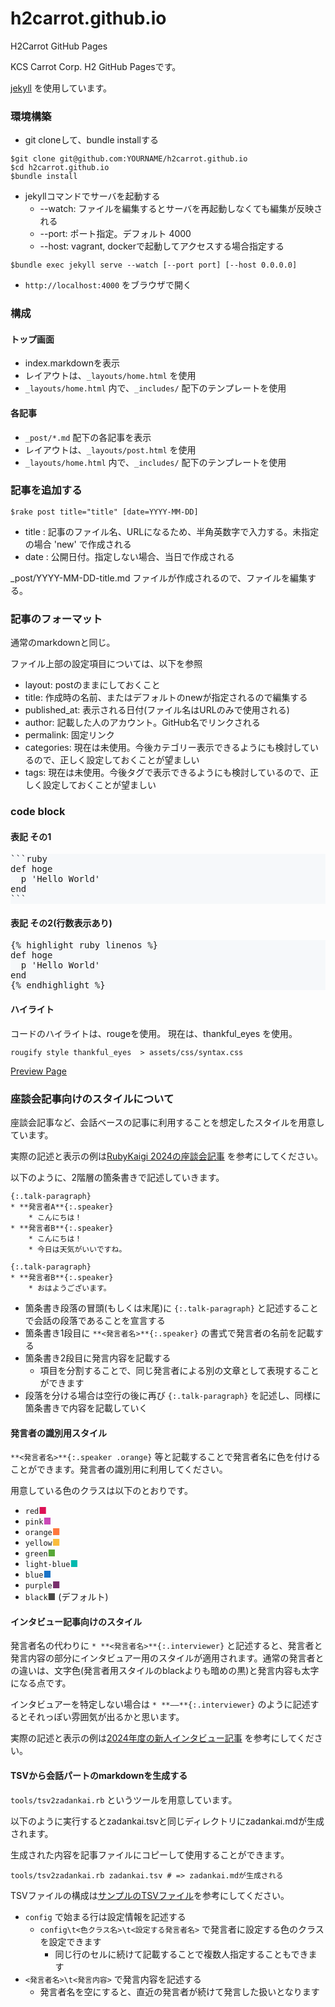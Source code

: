# h2carrot.github.io
H2Carrot GitHub Pages

KCS Carrot Corp. H2 GitHub Pagesです。

[jekyll](http://jekyllrb-ja.github.io/) を使用しています。

### 環境構築

* git cloneして、bundle installする
```
$git clone git@github.com:YOURNAME/h2carrot.github.io
$cd h2carrot.github.io
$bundle install
```
* jekyllコマンドでサーバを起動する
  * --watch: ファイルを編集するとサーバを再起動しなくても編集が反映される
  * --port: ポート指定。デフォルト 4000
  * --host: vagrant, dockerで起動してアクセスする場合指定する
```
$bundle exec jekyll serve --watch [--port port] [--host 0.0.0.0]
```
* `http://localhost:4000` をブラウザで開く

### 構成

#### トップ画面

* index.markdownを表示
* レイアウトは、`_layouts/home.html` を使用
* `_layouts/home.html` 内で、`_includes/` 配下のテンプレートを使用

#### 各記事

* `_post/*.md` 配下の各記事を表示
* レイアウトは、`_layouts/post.html` を使用
* `_layouts/home.html` 内で、`_includes/` 配下のテンプレートを使用

### 記事を追加する

```
$rake post title="title" [date=YYYY-MM-DD]
```
* title : 記事のファイル名、URLになるため、半角英数字で入力する。未指定の場合 'new' で作成される
* date : 公開日付。指定しない場合、当日で作成される

_post/YYYY-MM-DD-title.md ファイルが作成されるので、ファイルを編集する。

### 記事のフォーマット

通常のmarkdownと同じ。

ファイル上部の設定項目については、以下を参照

* layout: postのままにしておくこと
* title: 作成時の名前、またはデフォルトのnewが指定されるので編集する
* published_at: 表示される日付(ファイル名はURLのみで使用される)
* author: 記載した人のアカウント。GitHub名でリンクされる
* permalink: 固定リンク
* categories: 現在は未使用。今後カテゴリー表示できるようにも検討しているので、正しく設定しておくことが望ましい
* tags: 現在は未使用。今後タグで表示できるようにも検討しているので、正しく設定しておくことが望ましい

### code block

#### 表記 その1
<pre style="background-color: #F6F8FA;">
```ruby
def hoge
  p 'Hello World'
end
```
</pre>

#### 表記 その2(行数表示あり)
<pre style="background-color: #F6F8FA;">
{% highlight ruby linenos %}
def hoge
  p 'Hello World'
end
{% endhighlight %}
</pre>

#### ハイライト

コードのハイライトは、rougeを使用。 現在は、thankful_eyes を使用。
```
rougify style thankful_eyes  > assets/css/syntax.css
```

[Preview Page](https://spsarolkar.github.io/rouge-theme-preview/)

### 座談会記事向けのスタイルについて

座談会記事など、会話ベースの記事に利用することを想定したスタイルを用意しています。

実際の記述と表示の例は[RubyKaigi 2024の座談会記事](_posts/2024-07-19-rubykaigi2024.md) を参考にしてください。

以下のように、2階層の箇条書きで記述していきます。

```
{:.talk-paragraph}
* **発言者A**{:.speaker}
    * こんにちは！
* **発言者B**{:.speaker}
    * こんにちは！
    * 今日は天気がいいですね。

{:.talk-paragraph}
* **発言者B**{:.speaker}
    * おはようございます。
```

* 箇条書き段落の冒頭(もしくは末尾)に `{:.talk-paragraph}` と記述することで会話の段落であることを宣言する
* 箇条書き1段目に `**<発言者名>**{:.speaker}` の書式で発言者の名前を記載する
* 箇条書き2段目に発言内容を記載する
    * 項目を分割することで、同じ発言者による別の文章として表現することができます
* 段落を分ける場合は空行の後に再び `{:.talk-paragraph}` を記述し、同様に箇条書きで内容を記載していく

#### 発言者の識別用スタイル

`**<発言者名>**{:.speaker .orange}` 等と記載することで発言者名に色を付けることができます。発言者の識別用に利用してください。

用意している色のクラスは以下のとおりです。
* `red`<span style="color: #DD1155;">■</span>
* `pink`<span style="color: #CB48B7;">■</span>
* `orange`<span style="color: #FF773D;">■</span>
* `yellow`<span style="color: #FABC3C;">■</span>
* `green`<span style="color: #58A838;">■</span>
* `light-blue`<span style="color: #00B9AE;">■</span>
* `blue`<span style="color: #1A73C7;">■</span>
* `purple`<span style="color: #7A306C;">■</span>
* `black`<span style="color: #494947;">■</span> (デフォルト)

#### インタビュー記事向けのスタイル

発言者名の代わりに `* **<発言者名>**{:.interviewer}` と記述すると、発言者と発言内容の部分にインタビュアー用のスタイルが適用されます。通常の発言者との違いは、文字色(発言者用スタイルのblackよりも暗めの黒)と発言内容も太字になる点です。

インタビュアーを特定しない場合は `* **――**{:.interviewer}` のように記述するとそれっぽい雰囲気が出るかと思います。

実際の記述と表示の例は[2024年度の新人インタビュー記事](_posts/2025-01-07-rookies_interview_2024.md) を参考にしてください。

#### TSVから会話パートのmarkdownを生成する

`tools/tsv2zadankai.rb` というツールを用意しています。

以下のように実行するとzadankai.tsvと同じディレクトリにzadankai.mdが生成されます。

生成された内容を記事ファイルにコピーして使用することができます。

```
tools/tsv2zadankai.rb zadankai.tsv # => zadankai.mdが生成される
```

TSVファイルの構成は[サンプルのTSVファイル](tools/tsv2zadankai_sample.tsv)を参考にしてください。

* `config` で始まる行は設定情報を記述する
    * `config\t<色クラス名>\t<設定する発言者名>` で発言者に設定する色のクラスを設定できます
        * 同じ行のセルに続けて記載することで複数人指定することもできます
* `<発言者名>\t<発言内容>` で発言内容を記述する
    * 発言者名を空にすると、直近の発言者が続けて発言した扱いとなります
